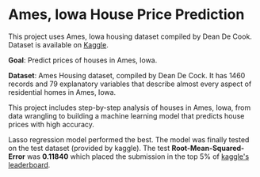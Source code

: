 # Ames, Iowa House Price Prediction

This project uses Ames, Iowa housing dataset compiled by Dean De Cook. Dataset is available on [Kaggle](https://www.kaggle.com/c/house-prices-advanced-regression-techniques).  

**Goal**: Predict prices of houses in Ames, Iowa.

**Dataset**: Ames Housing dataset, compiled by Dean De Cock. It has 1460 records and 79 explanatory variables that describe almost every aspect of residential homes in Ames, Iowa. 
  

This project includes step-by-step analysis of houses in Ames, Iowa, from data wrangling to building a machine learning model that predicts house prices with high accuracy.  

Lasso regression model performed the best. The model was finally tested on the test dataset (provided by kaggle). The test __Root-Mean-Squared-Error__ was __0.11840__ which placed the submission in the top 5% of [kaggle's leaderboard](https://www.kaggle.com/c/house-prices-advanced-regression-techniques/leaderboard#score).
